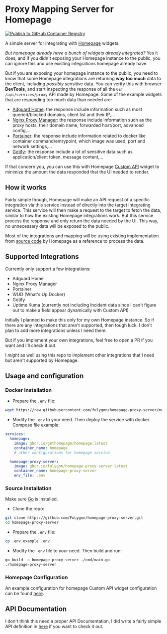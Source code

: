 # Proxy Mapping Server for Homepage

[![Publish to GitHub Container Registry](https://github.com/FuLygon/homepage-proxy-server/actions/workflows/publish-package.yaml/badge.svg)](https://github.com/FuLygon/homepage-proxy-server/actions/workflows/publish-package.yaml)

A simple server for integrating with [Homepage](https://github.com/gethomepage/homepage) widgets.

_But homepage already have a bunch of widgets already integrated?_
Yes it does, and if you didn't exposing your Homepage instance to the public, you can ignore this and use existing integrations homepage already have.

But if you are exposing your homepage instance to the public, you need to know that some Homepage integrations are returning **way too much** data to the client, including _possibly_ sensitive data. You can verify this with browser **DevTools**, and start inspecting the response of all the `GET /api/services/proxy` API made by Homepage. Some of the example widgets that are responding too much data than needed are:

- [Adguard Home](https://gethomepage.dev/widgets/services/adguard-home): the response include information such as most queried/blocked domains, client list and their IP,...
- [Nginx Proxy Manager](https://gethomepage.dev/widgets/services/nginx-proxy-manager): the response include information such as the proxy hosts, their domain name, forwarded host/port, advanced config,...
- [Portainer](https://gethomepage.dev/widgets/services/portainer): the response include information related to docker like container command/entrypoint, which image was used, port and network settings,...
- [Gotify](https://gethomepage.dev/widgets/services/gotify): the response include a lot of sensitive data such as application/client token, message content,...

If that concern you, you can use this with Homepage [Custom API](https://gethomepage.dev/widgets/services/customapi) widget to minimize the amount the data responded that the UI needed to render.

## How it works

Fairly simple though, Homepage will make an API request of a specific integration via this service instead of directly into the target integrating service. This service will then make a request to the target to fetch the data, similar to how the existing Homepage integrations work. But this service process the response and only return the data needed by the UI. This way, no unnecessary data will be exposed to the public.

Most of the integrations and mapping will be using existing implementation from [source code](https://github.com/gethomepage/homepage/tree/dev/src/widgets) by Homepage as a reference to process the data.

## Supported Integrations

Currently only support a few integrations:

- Adguard Home
- Nginx Proxy Manager
- Portainer
- WUD (What's Up Docker)
- Gotify
- Uptime Kuma (currently not including Incident data since I can't figure out to make a field appear dynamically with Custom API)

Initially I planned to make this only for my own Homepage instance. So if there are any integrations that aren't supported, then tough luck. I don't plan to add more integrations unless I need them.

But if you implement your own integrations, feel free to open a PR if you want and I'll check it out.

I _might_ as well using this repo to implement other integrations that I need but aren't supported by Homepage.

## Usage and configuration

### Docker Installation

- Prepare the `.env` file:

```bash
wget https://raw.githubusercontent.com/fulygon/homepage-proxy-server/main/.env.example -O .env
```

- Modify the `.env` to your need. Then deploy the service with docker. Compose file example:

```yaml
services:
  homepage:
    image: ghcr.io/gethomepage/homepage:latest
    container_name: homepage
    # other configurations for homepage service

  homepage-proxy-server:
    image: ghcr.io/fulygon/homepage-proxy-server:latest
    container_name: homepage-proxy-server
    env_file: .env
```

### Source Installation

Make sure [Go](https://go.dev/doc/install) is installed.

- Clone the repo:

```bash
git clone https://github.com/FuLygon/homepage-proxy-server.git
cd homepage-proxy-server
```

- Prepare the `.env` file:

```bash
cp .env.example .env
```

- Modify the `.env` file to your need. Then build and run:

```bash
go build -o homepage-proxy-server ./cmd/main.go
./homepage-proxy-server
```

### Homepage Configuration

An example configuration for homepage Custom API widget configuration can be found [here](docs/homepage-widgets.md).

## API Documentation

I don't think this need a proper API Documentation, I did write a fairly simple API definition in [here](docs/api.md) if you want to check it out.
